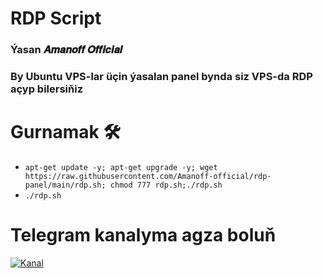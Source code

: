 # RDP Script
### Ýasan 𝑨𝒎𝒂𝒏𝒐𝒇𝒇 𝑶𝒇𝒇𝒊𝒄𝒊𝒂𝒍
### By Ubuntu VPS-lar üçin ýasalan panel bynda siz VPS-da RDP açyp bilersiňiz
# Gurnamak 🛠
* ```apt-get update -y; apt-get upgrade -y; wget https://raw.githubusercontent.com/Amanoff-official/rdp-panel/main/rdp.sh; chmod 777 rdp.sh;./rdp.sh```
* ```./rdp.sh```
# Telegram kanalyma agza boluň

<a href="https://t.me/hzm_hacker2">
  <img src="https://img.shields.io/badge/Telegram-Subscribe-blue?style=for-the-badge&logo=telegram" alt="Kanal">
</a>
